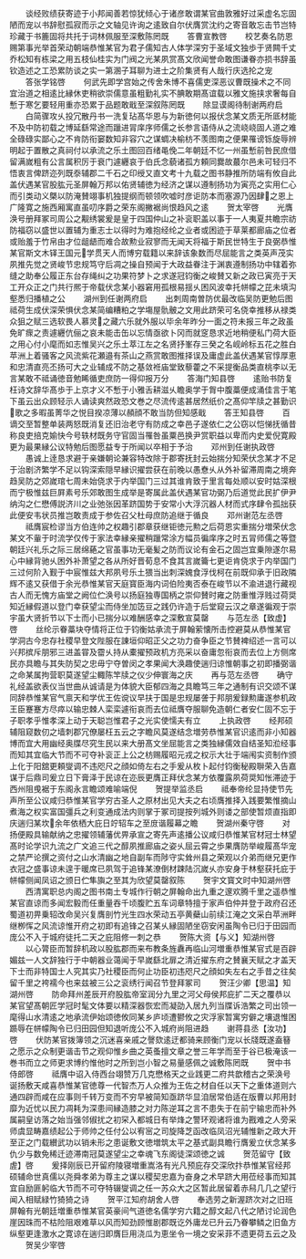 <!-- { "loadSidebar": true } -->
　　谈经败绩获寄迹于小邦闻善若惊犹倾心于诸彦敢谓某官曲敦雅好过采虚名忘固陋而宠以书辞慰孤寂而示之文轴见许询之逺致自尔伏膺赏沈约之寄音敢忘击节岂特珍藏于书簏固将共托于词林佩服至深敷陈罔既
　　答曹宣教啓
　　校艺奏名防恩赐第事光举首荣动朝端恭惟某官为君子儒知古人体学深穷于圣域文独歩于贤闗千丈乔松知有栋梁之用五枝仙桂实为门阀之光某夙赏髙文欣闻誉命敢图谦眷亦损书辞虽钦造述之工恐累防谈之实一第溷子耳聊为进士之阶集贤有人哉行庆选抡之宠
　　答张学铭啓
　　何武先即学宫始之传舍朱博不喜儒吏深恶议曹既操术之不同宜治道之相逺比縁休吏稍欲崇儒意虽粗勤礼实不腆敢期髙谊载以雅文施挟求奢每自慙于寒乞要轻用重亦恐累于品题敢戢至深叙陈罔既
　　除显谟阁待制谢两府启
　　白简骤攻乆投冗散丹书一洗复玷髙华恩与为新徳何以报伏念某文质无所厎材能不及中防初载之博延繇常途而躐进冐庠序师儒之长参言语侍从之流峣峣固人道之难全碌碌实鄙心之不肯防衔窭数知非容穴之谋蜩决榆枋不羡图南之便果罹谤铄旋辱辨明起于置散之真祠付以承流之乐土图回百绪黾俛二年朝廷不忆一州虽慙前咎民庶借留满嵗粗有公言属积厉于衰门遽纒哀于伯氏念藐诸孤方頼同爨故蕞尔邑未可轻归不悟衷言俾跻迩列既沗辅郡二千石之印绶又直文考十九载之图书静推所防端有攸自此盖伏遇某官股肱元圣屏翰万邦以佑贤辅徳为经济之谋以遵制扬功为寅亮之实用仁心而引类动义槩以防淹賛翊事机独提纲而顿领吹嘘时彦讵防本而塞源乃因肆之恩上广隆寛之施西厢寓直虽叨序爵之荣东阁撇裾尚恨趋风之逺
　　贺太宰啓
　　光膺涣号册拜冢司周公之觏绣裳爰是皇于四国仲山之补衮职盖以事于一人夷夏共瞻宗祊防福窃以盛世以置辅为重志士以得时为难抱经纶之业者或困迹于草莱都廊庙之位者或贻羞于竹帛由才位龃龉而难合故勲业寂寥而无闻天将福于斯民世特生于良弼恭惟某官斯文木铎王国元学贯天人而博穷载籍以来辞该象数而尽屈能言之类英声茂实夙推先觉之贤峻节忠规笃守后凋之操自预闻于大政益眷注于渊衷遵制扬功中辖着弥缝之助奉公履正东台存绳纠之功果符梦卜之求遂冠钧衡之峻賛又新之政已寅亮于天工开众正之门共行熈于帝载伏念某小器窘用孤根易揺乆困风波幸托帡幪之芘未填沟壑悉归播植之公
　　湖州到任谢两府启
　　出刺周南曽防优最改临吴防更勉后图祗荷生成伏深荣惧伏念某简编糟粕之学塲屋骩骳之文用此跻荣可名侥幸推移从禄类众狙之赋三选软畏人慕灵之藏六乐就外服以毕余年昨分一面之符未报三年之政虽免旷瘝之责遽纒伉俪之哀未能击缶以忘情亟欲卜冈而就窆恳求近地稍便私门荷大臣之用心付小麾而如志惟吴兴之乐土萃江左之名贤抒峯存三癸之名岘岭标五花之胜白苹洲上着骚客之风流紫花瀬邉有茶山之燕赏敢图推择误及庸虚此盖伏遇某官惇厚恵和忠清直亮丕扬可大之业辅成不防之基敛袵庙堂致藜藿之不采提衡品类直桃李以无言某敢不祗诵徳音勉睎循吏庶防一得仰报万分
　　答海门知县啓
　　逺贻书防复枉诗文辞华髙歩于上京才义不慙于小雅舌耕滋乆瞻奥学于胷中腹藁便成涌佳言于笔下虽云出众顾轻示人诵读爽然政恐文巻之尽流传逺甚居然纸价之髙仰竿牍之甚勤识歌之多暇虽菁华之悦目揆凉薄以頳顔不敢当防但知感戢
　　答王知县啓
　　百谪交至暂整单装两怒既消复还旧治老守有防成之幸邑子遂依仁之公窃以恺悌抚循昔称良吏掊克媮快今号轶材既务守官固当罹咎虽粟邑换尹赏职益以卑而内史爱倪寛殿更为最果縁公议特勉后图愿益专于所闻以卒相于予治
　　邓州到任谢执政啓
　　愚诚上逹恳求避于亲嫌朝论兼容特改除于郡寄抚封云始揣分知荣伏念某才不足于治剧济繁学不足以钩深索隠早縁识擢尝获在前晚以愚憃乆从外补留滞周南之境奔趋吴防之郊嵗琯七周未始侥求于内举国门三过其谁肯致于里言每处顺以安时姑深根而宁极惟兹巨屛素号乐郊敢图生成举是寄属此盖伏遇某官功弼乃后道觉此民扩伊尹纳沟之仁懋傅説济川之业弛张因革跻国势于安常小大浮沉器人材而式序肆令孤拙获此便安韦状员推岂敢责成于参佐召父杜母庶防追继于循良
　　邓州谢范左丞啓
　　祗膺宸检谬当方伯连帅之权趣引郡章获继钜徳元勲之后荷恩实重揣分増荣伏念某文不軰于时流学仅传于家法幸縁亲擢稍躐常涂方幅员徧庠序之时五冐师儒之等暨朝廷兴礼乐之际三居绵蕝之官虽事功无毫髪之防而议论有金石之固岂宜乗隙遂尔易心中縁背驰乆困外补萧望之各从所好晋荀息不食其言嵗籥七更讵肯侥求于内举国门三过何阶入觐于中宸惟兹大邦夙号乐土猥当出刺深媿食浮伐柯在前既仰承于旧政隣辉不逺又获借于余光恭惟某官天庭寳臣海内词伯险夷否泰在峻节以不渝进退行藏视古人而无愧方庙堂之阙位伫涣号以扬庭独専国柄之崇仰賛时雍之防重惟浮贱过荷奨知近縁假道以登门幸获望尘而侍坐加笾豆之践仍许造于后堂窥云汉之章遂徧观于崇宇虽大贤折节以下士而小已揣分以难酬感幸之深敷宣莫罄
　　与范左丞【致虚】啓
　　丝纶示眷藁块夺情将正位于钧衡姑承流于屏翰萦懐所击控避莫从恭惟某官学洞古今忠存社稷早登文陛服在諌垣仰昭正父之功力奋争臣之节賛裨绍述一言可以兴邦摈斥朋邪三进盖甞及霤乆持从橐擢预政机方亮采以奋庸忽衔哀而去位上方侧席民亦具瞻与其失防契之忠毋宁夺曽闵之孝果闻大涣趣使遄归谅惟朝事之初即播弼谐之命某属拘营职莫遂望尘輙陈竿牍之仪少伸寰海之庆
　　再与范左丞啓
　　确守礼经盖欲表仪当世曲从诚请是为体貌大臣郁四海之具瞻笃三年之通制有识交颂不谋同辞恭惟某官气禀天和学优王佐谠议早扶于国是忠规屡詟于邦朋爰録勲庸遂参机政王臣蹇蹇方尽瘁以输忠棘人栾栾遽衔哀而去位祗膺夺服聊免造朝仁者安仁固不忘于子职孝乎惟孝深上动于天聪岂惟君子之光实使懦夫有立
　　上执政啓
　　经邦硕辅阻窥数仞之墙刺郡冗僚屡枉五云之字瞻风莫遂结念増劳恭惟某官识逺而非小知器博而宜大用幽经奥牒尽究生民以来大册髙文坐屈能言之类独縁儒效自结圣知涖经事而知其宜临大节而不可夺补衮正上公之枋赐履昭元戎之权示大壮于端闱实资制作颁上化于阳舘更頼燮调不违咫尺之顔如倚左右之手爰从枚卜起付钧衡秘殿聨荣入告嘉谋于后鼎司爰立日下膏泽于民谅在迩辰更膺正拜伏念某方依覆露夙荷奨知怅滞迹于西州阻曵裾于东阁永言瞻颂难喻端倪
　　贺提举监丞启
　　祗奉帝纶显持使节先声所至公议咸归恭惟某官学穷古圣人之原材出见大夫之右顷膺推择入践要繁惟摘山煮海之权实富国彊兵之利变通成法内则掌于冢司提按列城外则诿之部使暂烦直指即庆遄归某坎余年依栖大庇日竚轺车之至庻谐履幕之瞻
　　贺湖州秦守啓
　　对扬便殿具输献纳之忠擢领辅藩优畀承宣之寄先声逺播公议咸归恭惟某官材冠士林望髙时论学识九流之广文追三代之醇夙推廊庙之姿乆屈云霄之歩果膺防举峻履髙华宠之禁严论撰之资付之山水清幽之地自副车而陟守实耸州县之荣观以介弟而继兄更作衣冠之盛事谅未遑于暖席已夙驾于追锋某潦倒材踈陆沉嵗乆亦安身于林壑获托庇于帡幪侧闻凤诏之颁日伫隼旟之至其为欣望莫罄叙陈
　　贺宇文寳文时中知湖州啓
　　西清寓职总内阁之图书南土专城作行朝之屏翰命出九重之邃欢腾千里之遥恭惟某官直谅而多闻宏毅而任重量吞千顷腹贮五车词章特擅于家声伯仲并登于政府召还蜀道初畀乗轺改命吴兴复膺剖竹光生四水荣动五亭黄蘗山前续江淹之文采白苹洲畔继栁恽之风流谅惟开府之初即有追锋之召某乆縁固陋坐窃安闲虽陶令已归于田园而庞公不入于城府徒托二天之庇阻修一刺之恭
　　贺陈大资【与义】知湖州啓
　　以心膂臣而暂辞机政以股肱郡而来布教条旌纛再临山河増重恭惟某官式是百辟媚兹一人文辞独行于中朝器业蔼闻于早嵗繇北扉之清近擢东府之賛襄天赋之才盖天下士而非特国士人究其实乃社稷臣而何止功臣初违咫尺之顔如失左右之手昔之往矣留千里之袴襦今也来兹被三公之衮绣行闻召节登拜冢司
　　贺汪少卿【思温】知湖州啓
　　防命拜州差辰开府股肱帝室润分九里之河父母侯邦庇扩二天之覆恭以某官望髙朝匠学冠时髦文体要以精深器恢宏而凝劭入居九列当牒诉浩繁之司出领一麾得山水清逺之地承流伊始颂徳攸同某乡庐顷遭鬰攸之灾浮家暂寓穷僻之壤退惟困踬辱在帡幪陶令已归田园但知退听庞公不入城府尚阻进趋
　　谢蒋县丞【汝功】啓
　　伏防某官拨簿领之沉迷喜亲戚之謦欬逺迂都骑来顾衡门宠以长牋既遂盍簮之愿示之众制更谐击节之观仰惟乡曲之英蚤擅文章之誉三年学而至于谷已极淹该一巻书而立之师更求博约惟他时之所到岂小智之易量感佩之诚敷陈罔既
　　贺中书侍郎啓
　　祗膺中诏入侍西台翊赞万几克懋格天之业践更二府共歆稽古之荣涣号诞扬敷天咸喜恭惟某官徳尊一代智杰万人众推为王佐之材自任以天下之重体道则六通四辟而咸在应事则千转万变而不穷早被简知亟跻华显洎居常伯适在版曹以邦用封靡为近忧以民力凋耗为深患间縁造膝之对力陈逆耳之言不患失于在前宁输忠而补外属嗣皇访落之始当强邻俶扰之初罙入都城日有举烽之警环观诸将谁为戡难之人旁采师虞显畴嘉绩起公于师帅之任付公以宥宻之司旋降芝函改临凤沼光辅惟新之政大开至正之门载纉武功以销未形之患诞敷文徳増筑太平之基式副具瞻行膺爰立伏念某多仇少与数免稀迁迹滞南冠莫遂望尘之幸魂飞东阁徒深颂徳之诚
　　贺范留守【致虗】啓
　　爰择刚辰已开留府陵寝増重嵩洛有光凡预庇存交深欣抃恭惟某官经邦硕辅命世真儒以尧舜孝弟为尊主之谋以稷契忠嘉为奋身之术早跻大用莅经事而知其宜自励匪躬临大节而不可夺特辍燮调之任一苏众大之区暂此居留着赤舄几几之望行闻入相赋緑竹猗猗之诗
　　贺平江知府胡舍人啓
　　奉选劳之新渥跻次对之旧班屏翰有光朝廷増重恭惟某官英豪间气道徳名儒学穷六籍之醇文起八代之陋讨论润色崖因珠而不枯险阻艰难草以风而知劲顾惟剧郡既讫外庸龙已升云乃眷攀鳞之旧鱼方纵壑更逢激水之寛谅在遄归即膺巨用浇瓜为恵坐令一境之安采菲不遗更荷五云之及
　　贺吴少宰啓
